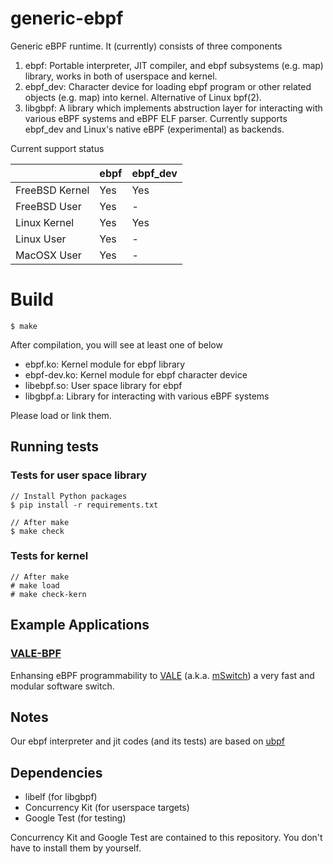 # generic-ebpf
Generic eBPF runtime. It (currently) consists of three components

1. ebpf: Portable interpreter, JIT compiler, and ebpf subsystems (e.g. map) library, works in both of userspace and kernel.
2. ebpf_dev: Character device for loading ebpf program or other related objects (e.g. map) into kernel. Alternative of Linux bpf(2).
3. libgbpf: A library which implements abstruction layer for interacting with various eBPF systems and eBPF ELF parser.
Currently supports ebpf_dev and Linux's native eBPF (experimental) as backends.

Current support status

|               |ebpf                           |ebpf_dev           |
|:--------------|:------------------------------|:------------------|
|FreeBSD Kernel |Yes                            |Yes                |
|FreeBSD User   |Yes                            |-                  |
|Linux Kernel   |Yes                            |Yes                |
|Linux User     |Yes                            |-                  |
|MacOSX User    |Yes                            |-                  |

# Build

```
$ make
```

After compilation, you will see at least one of below
- ebpf.ko: Kernel module for ebpf library
- ebpf-dev.ko: Kernel module for ebpf character device
- libebpf.so: User space library for ebpf
- libgbpf.a: Library for interacting with various eBPF systems

Please load or link them.

## Running tests

### Tests for user space library
```
// Install Python packages
$ pip install -r requirements.txt

// After make
$ make check
```

### Tests for kernel
```
// After make
# make load
# make check-kern
```

## Example Applications

### [VALE-BPF](https://github.com/YutaroHayakawa/vale-bpf)

Enhansing eBPF programmability to [VALE](http://info.iet.unipi.it/~luigi/papers/20121026-vale.pdf)
(a.k.a. [mSwitch](https://pdfs.semanticscholar.org/ec44/8ceb3e05b9222113366dace9fdd2a62322de.pdf))
 a very fast and modular software switch.
 
## Notes
Our ebpf interpreter and jit codes (and its tests) are based on [ubpf](https://github.com/iovisor/ubpf)

## Dependencies

- libelf (for libgbpf)
- Concurrency Kit (for userspace targets)
- Google Test (for testing)

Concurrency Kit and Google Test are contained to this repository. You don't have to
install them by yourself.
